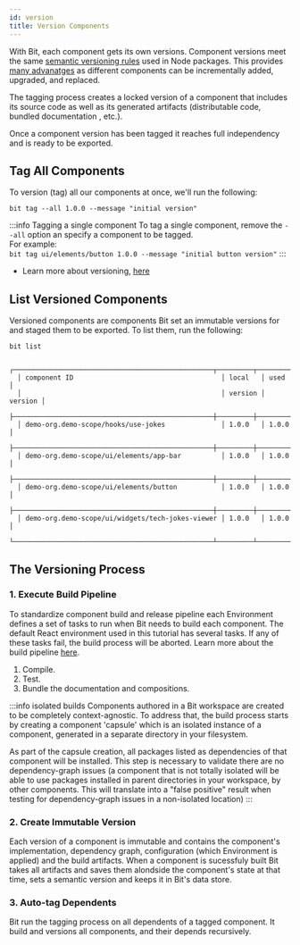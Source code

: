 ```yaml
---
id: version
title: Version Components
---
```


With Bit, each component gets its own versions. Component versions meet the same [semantic versioning rules](https://semver.org) used in Node packages. This provides [many advanatges](https://blog.bitsrc.io/versioning-independent-ui-components-why-and-how-7ea60d8be5f2) as different components can be incrementally added, upgraded, and replaced.

The tagging process creates a locked version of a component that includes its source code as well as its generated artifacts (distributable code, bundled documentation , etc.).

Once a component version has been tagged it reaches full independency and is ready to be exported.

## Tag All Components

To version (tag) all our components at once, we'll run the following:

```shell
bit tag --all 1.0.0 --message "initial version"
```

:::info Tagging a single component
To tag a single component, remove the `--all` option an specify a component to be tagged.  
For example:  
`bit tag ui/elements/button 1.0.0 --message "initial button version"`
:::

- Learn more about versioning, [here](/building-with-bit/component/versioning)

## List Versioned Components

Versioned components are components Bit set an immutable versions for and staged them to be exported. To list them, run the following:

```shell
bit list
```

```shell title="The output"
  ┌──────────────────────────────────────────────────┬─────────┬─────────┐
  │ component ID                                     │ local   │ used    │
  │                                                  │ version │ version │
  ├──────────────────────────────────────────────────┼─────────┼─────────┤
  │ demo-org.demo-scope/hooks/use-jokes              │ 1.0.0   │ 1.0.0   │
  ├──────────────────────────────────────────────────┼─────────┼─────────┤
  │ demo-org.demo-scope/ui/elements/app-bar          │ 1.0.0   │ 1.0.0   │
  ├──────────────────────────────────────────────────┼─────────┼─────────┤
  │ demo-org.demo-scope/ui/elements/button           │ 1.0.0   │ 1.0.0   │
  ├──────────────────────────────────────────────────┼─────────┼─────────┤
  │ demo-org.demo-scope/ui/widgets/tech-jokes-viewer │ 1.0.0   │ 1.0.0   │
  └──────────────────────────────────────────────────┴─────────┴─────────┘
```

## The Versioning Process

### 1. Execute Build Pipeline

To standardize component build and release pipeline each Environment defines a set of tasks to run when Bit needs to build each component.
The default React environment used in this tutorial has several tasks. If any of these tasks fail, the build process will be aborted.
Learn more about the build pipeline [here](http://localhost:3003/build-pipeline/overview).

1. Compile.
2. Test.
3. Bundle the documentation and compositions.

:::info isolated builds
Components authored in a Bit workspace are created to be completely context-agnostic.
To address that, the build process starts by creating a component 'capsule' which is an isolated instance
of a component, generated in a separate directory in your filesystem.

As part of the capsule creation, all packages listed as dependencies of that component will be installed.
This step is necessary to validate there are no dependency-graph issues (a component that is not totally
isolated will be able to use packages installed in parent directories in your workspace, by other components.
This will translate into a "false positive" result when testing for dependency-graph issues in a non-isolated location)
:::

### 2. Create Immutable Version

Each version of a component is immutable and contains the component's implementation, dependency graph, configuration (which Environment is applied) and the build artifacts. When a component is sucessfuly built Bit takes all artifacts and saves them alondside the component's state at that time, sets a semantic version and keeps it in Bit's data store.

### 3. Auto-tag Dependents

Bit run the tagging process on all dependents of a tagged component. It build and versions all components, and their depends recursively.
